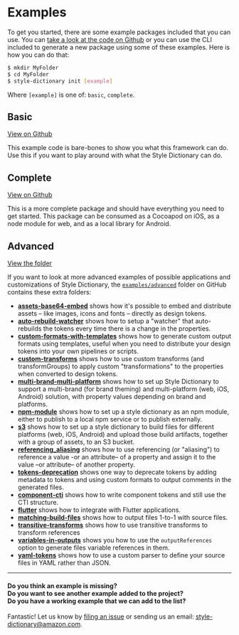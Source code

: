 # Examples

To get you started, there are some example packages included that you can use. You can [take a look at the code on Github](https://github.com/amzn/style-dictionary/tree/main/examples/) or you can use the CLI included to generate a new package using some of these examples. Here is how you can do that:

```bash
$ mkdir MyFolder
$ cd MyFolder
$ style-dictionary init [example]
```

Where `[example]` is one of: `basic`, `complete`.

## Basic
[View on Github](https://github.com/amzn/style-dictionary/tree/master/examples/basic)

This example code is bare-bones to show you what this framework can do. Use this if you want to play around with what the Style Dictionary can do.


## Complete
[View on Github](https://github.com/amzn/style-dictionary/tree/master/examples/complete)

This is a more complete package and should have everything you need to get started. This package can be consumed as a Cocoapod on iOS, as a node module for web, and as a local library for Android.

## Advanced
[View the folder](https://github.com/amzn/style-dictionary/tree/master/examples/advanced)

If you want to look at more advanced examples of possible applications and customizations of Style Dictionary, the [`examples/advanced`](https://github.com/amzn/style-dictionary/tree/main/examples/advanced/) folder on GitHub contains these extra folders:

* [**assets-base64-embed**](https://github.com/amzn/style-dictionary/tree/main/examples/advanced/assets-base64-embed) shows how it's possible to embed and distribute assets – like images, icons and fonts – directly as design tokens.
* [**auto-rebuild-watcher**](https://github.com/amzn/style-dictionary/tree/master/examples/advanced/auto-rebuild-watcher) shows how to setup a "watcher" that auto-rebuilds the tokens every time there is a change in the properties.
* [**custom-formats-with-templates**](https://github.com/amzn/style-dictionary/tree/master/examples/advanced/custom-formats-with-templates) shows how to generate custom output formats using templates, useful when you need to distribute your design tokens into your own pipelines or scripts.
* [**custom-transforms**](https://github.com/amzn/style-dictionary/tree/master/examples/advanced/custom-transforms) shows how to use custom transforms (and transformGroups) to apply custom "transformations" to the properties when converted to design tokens.
* [**multi-brand-multi-platform**](https://github.com/amzn/style-dictionary/tree/main/examples/advanced/multi-brand-multi-platform) shows how to set up Style Dictionary to support a multi-brand (for brand theming) and multi-platform (web, iOS, Android) solution, with property values depending on brand and platforms.
* [**npm-module**](https://github.com/amzn/style-dictionary/tree/main/examples/advanced/npm-module) shows how to set up a style dictionary as an npm module, either to publish to a local npm service or to publish externally.
* [**s3**](https://github.com/amzn/style-dictionary/tree/main/examples/advanced/s3) shows how to set up a style dictionary to build files for different platforms (web, iOS, Android) and upload those build artifacts, together with a group of assets, to an S3 bucket.
* [**referencing_aliasing**](https://github.com/amzn/style-dictionary/tree/main/examples/advanced/referencing_aliasing) shows how to use referencing (or "aliasing") to reference a value -or an attribute– of a property and assign it to the value –or attribute– of another property.
* [**tokens-deprecation**](https://github.com/amzn/style-dictionary/tree/main/examples/advanced/tokens-deprecation) shows one way to deprecate tokens by adding metadata to tokens and using custom formats to output comments in the generated files.
* [**component-cti**](https://github.com/amzn/style-dictionary/tree/master/examples/advanced/component-cti) shows how to write component tokens and still use the CTI structure.
* [**flutter**](https://github.com/amzn/style-dictionary/tree/main/examples/advanced/flutter) shows how to integrate with Flutter applications.
* [**matching-build-files**](https://github.com/amzn/style-dictionary/tree/main/examples/advanced/matching-build-files) shows how to output files 1-to-1 with source files.
* [**transitive-transforms**](https://github.com/amzn/style-dictionary/tree/main/examples/advanced/transitive-transforms) shows how to use transitive transforms to transform references
* [**variables-in-outputs**](https://github.com/amzn/style-dictionary/tree/main/examples/advanced/variables-in-outputs) shows you how to use the `outputReferences` option to generate files variable references in them.
* [**yaml-tokens**](https://github.com/amzn/style-dictionary/tree/main/examples/advanced/yaml-tokens) shows how to use a custom parser to define your source files in YAML rather than JSON. 


---

#### Do you think an example is missing?<br/>Do you want to see another example added to the project?<br/>Do you have a working example that we can add to the list?

Fantastic! Let us know by [filing an issue](https://github.com/amzn/style-dictionary/issues) or sending us an email: style-dictionary@amazon.com.
